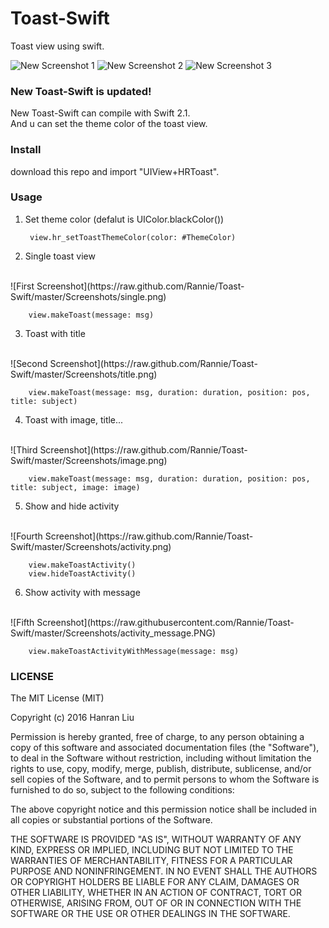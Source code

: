 Toast-Swift
===========

Toast view using swift.

![New Screenshot 1](https://raw.githubusercontent.com/Rannie/Toast-Swift/master/Screenshots/new_1.PNG)
![New Screenshot 2](https://raw.githubusercontent.com/Rannie/Toast-Swift/master/Screenshots/new_2.PNG)
![New Screenshot 3](https://raw.githubusercontent.com/Rannie/Toast-Swift/master/Screenshots/new_3.PNG)


### New Toast-Swift is updated!

New Toast-Swift can compile with Swift 2.1.
<br />
And u can set the theme color of the toast view.

### Install

download this repo and import "UIView+HRToast".

### Usage

1. Set theme color (defalut is UIColor.blackColor())

		view.hr_setToastThemeColor(color: #ThemeColor)

2. Single toast view 
<br /> 
![First Screenshot](https://raw.github.com/Rannie/Toast-Swift/master/Screenshots/single.png)

		view.makeToast(message: msg)
          
3. Toast with title 
<br />
![Second Screenshot](https://raw.github.com/Rannie/Toast-Swift/master/Screenshots/title.png)

		view.makeToast(message: msg, duration: duration, position: pos, title: subject)
          
4. Toast with image, title... 
<br />
![Third Screenshot](https://raw.github.com/Rannie/Toast-Swift/master/Screenshots/image.png)

		view.makeToast(message: msg, duration: duration, position: pos, title: subject, image: image)

5. Show and hide activity 
<br />
![Fourth Screenshot](https://raw.github.com/Rannie/Toast-Swift/master/Screenshots/activity.png)

		view.makeToastActivity()
		view.hideToastActivity()

6. Show activity with message 
<br />
![Fifth Screenshot](https://raw.githubusercontent.com/Rannie/Toast-Swift/master/Screenshots/activity_message.PNG)

		view.makeToastActivityWithMessage(message: msg)


### LICENSE

The MIT License (MIT)

Copyright (c) 2016 Hanran Liu

Permission is hereby granted, free of charge, to any person obtaining a copy
of this software and associated documentation files (the "Software"), to deal
in the Software without restriction, including without limitation the rights
to use, copy, modify, merge, publish, distribute, sublicense, and/or sell
copies of the Software, and to permit persons to whom the Software is
furnished to do so, subject to the following conditions:

The above copyright notice and this permission notice shall be included in all
copies or substantial portions of the Software.

THE SOFTWARE IS PROVIDED "AS IS", WITHOUT WARRANTY OF ANY KIND, EXPRESS OR
IMPLIED, INCLUDING BUT NOT LIMITED TO THE WARRANTIES OF MERCHANTABILITY,
FITNESS FOR A PARTICULAR PURPOSE AND NONINFRINGEMENT. IN NO EVENT SHALL THE
AUTHORS OR COPYRIGHT HOLDERS BE LIABLE FOR ANY CLAIM, DAMAGES OR OTHER
LIABILITY, WHETHER IN AN ACTION OF CONTRACT, TORT OR OTHERWISE, ARISING FROM,
OUT OF OR IN CONNECTION WITH THE SOFTWARE OR THE USE OR OTHER DEALINGS IN THE
SOFTWARE.